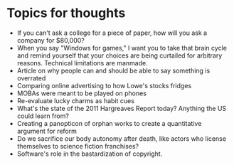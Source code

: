 # Topics for thoughts

* If you can't ask a college for a piece of paper, how will you ask a company for $80,000?
* When you say "Windows for games," I want you to take that brain cycle and remind yourself that your choices are being curtailed for arbitrary reasons. Technical limitations are manmade.
* Article on why people can and should be able to say something is overrated
* Comparing online advertising to how Lowe's stocks fridges
* MOBAs were meant to be played on phones
* Re-evaluate lucky charms as habit cues
* What's the state of the 2011 Hargreaves Report today? Anything the US could learn from?
* Creating a panopticon of orphan works to create a quantitative argument for reform
* Do we sacrifice our body autonomy after death, like actors who license themselves to science fiction franchises?
* Software's role in the bastardization of copyright.
